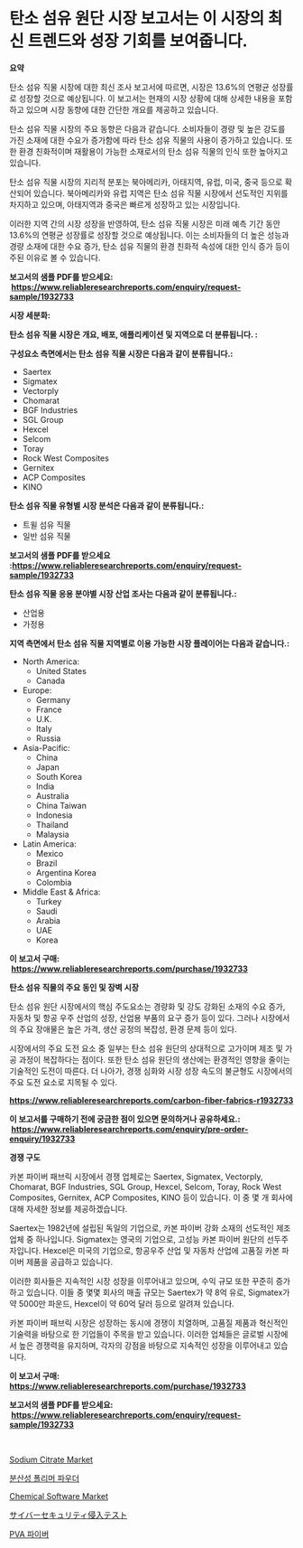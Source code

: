 <p><h1>탄소 섬유 원단 시장 보고서는 이 시장의 최신 트렌드와 성장 기회를 보여줍니다.</h1></p><p><strong>요약</strong></p>
<p><p>탄소 섬유 직물 시장에 대한 최신 조사 보고서에 따르면, 시장은 13.6%의 연평균 성장률로 성장할 것으로 예상됩니다. 이 보고서는 현재의 시장 상황에 대해 상세한 내용을 포함하고 있으며 시장 동향에 대한 간단한 개요를 제공하고 있습니다.</p><p>탄소 섬유 직물 시장의 주요 동향은 다음과 같습니다. 소비자들이 경량 및 높은 강도를 가진 소재에 대한 수요가 증가함에 따라 탄소 섬유 직물의 사용이 증가하고 있습니다. 또한 환경 친화적이며 재활용이 가능한 소재로서의 탄소 섬유 직물의 인식 또한 높아지고 있습니다.</p><p>탄소 섬유 직물 시장의 지리적 분포는 북아메리카, 아태지역, 유럽, 미국, 중국 등으로 확산되어 있습니다. 북아메리카와 유럽 지역은 탄소 섬유 직물 시장에서 선도적인 지위를 차지하고 있으며, 아태지역과 중국은 빠르게 성장하고 있는 시장입니다.</p><p>이러한 지역 간의 시장 성장을 반영하여, 탄소 섬유 직물 시장은 미래 예측 기간 동안 13.6%의 연평균 성장률로 성장할 것으로 예상됩니다. 이는 소비자들의 더 높은 성능과 경량 소재에 대한 수요 증가, 탄소 섬유 직물의 환경 친화적 속성에 대한 인식 증가 등이 주된 이유로 볼 수 있습니다.</p></p>
<p><strong>보고서의 샘플 PDF를 받으세요: &nbsp;<a href="https://www.reliableresearchreports.com/enquiry/request-sample/1932733">https://www.reliableresearchreports.com/enquiry/request-sample/1932733</a></strong></p>
<p><strong>시장 세분화:</strong></p>
<p><strong> 탄소 섬유 직물 시장은 개요, 배포, 애플리케이션 및 지역으로 더 분류됩니다. :</strong></p>
<p><strong>구성요소 측면에서는 탄소 섬유 직물 시장은 다음과 같이 분류됩니다.:</strong></p>
<p><ul><li>Saertex</li><li>Sigmatex</li><li>Vectorply</li><li>Chomarat</li><li>BGF Industries</li><li>SGL Group</li><li>Hexcel</li><li>Selcom</li><li>Toray</li><li>Rock West Composites</li><li>Gernitex</li><li>ACP Composites</li><li>KINO</li></ul></p>
<p><strong> 탄소 섬유 직물 유형별 시장 분석은 다음과 같이 분류됩니다.:</strong></p>
<p><ul><li>트윌 섬유 직물</li><li>일반 섬유 직물</li></ul></p>
<p><strong>보고서의 샘플 PDF를 받으세요 :<a href="https://www.reliableresearchreports.com/enquiry/request-sample/1932733">https://www.reliableresearchreports.com/enquiry/request-sample/1932733</a></strong></p>
<p><strong> 탄소 섬유 직물 응용 분야별 시장 산업 조사는 다음과 같이 분류됩니다.:</strong></p>
<p><ul><li>산업용</li><li>가정용</li></ul></p>
<p><strong>지역 측면에서 탄소 섬유 직물 지역별로 이용 가능한 시장 플레이어는 다음과 같습니다.:</strong></p>
<p><ul>
    <li>
        North America:
        <ul>
            <li>United States</li>
            <li>Canada</li>
        </ul>
    </li>
    <li>
        Europe:
        <ul>
            <li>Germany</li>
            <li>France</li>
            <li>U.K.</li>
            <li>Italy</li>
            <li>Russia</li>
        </ul>
    </li>
    <li>
        Asia-Pacific:
        <ul>
            <li>China</li>
            <li>Japan</li>
            <li>South Korea</li>
            <li>India</li>
            <li>Australia</li>
            <li>China Taiwan</li>
            <li>Indonesia</li>
            <li>Thailand</li>
            <li>Malaysia</li>
        </ul>
    </li>
    <li>
        Latin America:
        <ul>
            <li>Mexico</li>
            <li>Brazil</li>
            <li>Argentina Korea</li>
            <li>Colombia</li>
        </ul>
    </li>
    <li>
        Middle East & Africa:
        <ul>
            <li>Turkey</li>
            <li>Saudi</li>
            <li>Arabia</li>
            <li>UAE</li>
            <li>Korea</li>
        </ul>
    </li>
    </ul></p>
<p><strong>이 보고서 구매: &nbsp;<a href="https://www.reliableresearchreports.com/purchase/1932733">https://www.reliableresearchreports.com/purchase/1932733</a></strong></p>
<p><strong>탄소 섬유 직물의 주요 동인 및 장벽 시장</strong></p>
<p><p>탄소 섬유 원단 시장에서의 핵심 주도요소는 경량화 및 강도 강화된 소재의 수요 증가, 자동차 및 항공 우주 산업의 성장, 산업용 부품의 요구 증가 등이 있다. 그러나 시장에서의 주요 장애물은 높은 가격, 생산 공정의 복잡성, 환경 문제 등이 있다.</p><p>시장에서의 주요 도전 요소 중 일부는 탄소 섬유 원단의 상대적으로 고가이며 제조 및 가공 과정이 복잡하다는 점이다. 또한 탄소 섬유 원단의 생산에는 환경적인 영향을 줄이는 기술적인 도전이 따른다. 더 나아가, 경쟁 심화와 시장 성장 속도의 불균형도 시장에서의 주요 도전 요소로 지목될 수 있다.</p></p>
<p><strong><a href="https://www.reliableresearchreports.com/carbon-fiber-fabrics-r1932733">https://www.reliableresearchreports.com/carbon-fiber-fabrics-r1932733</a></strong></p>
<p><strong>이 보고서를 구매하기 전에 궁금한 점이 있으면 문의하거나 공유하세요.: &nbsp;<a href="https://www.reliableresearchreports.com/enquiry/pre-order-enquiry/1932733">https://www.reliableresearchreports.com/enquiry/pre-order-enquiry/1932733</a></strong></p>
<p><strong>경쟁 구도</strong></p>
<p><p>카본 파이버 패브릭 시장에서 경쟁 업체로는 Saertex, Sigmatex, Vectorply, Chomarat, BGF Industries, SGL Group, Hexcel, Selcom, Toray, Rock West Composites, Gernitex, ACP Composites, KINO 등이 있습니다. 이 중 몇 개 회사에 대해 자세한 정보를 제공하겠습니다.</p><p>Saertex는 1982년에 설립된 독일의 기업으로, 카본 파이버 강화 소재의 선도적인 제조업체 중 하나입니다. Sigmatex는 영국의 기업으로, 고성능 카본 파이버 원단의 선두주자입니다. Hexcel은 미국의 기업으로, 항공우주 산업 및 자동차 산업에 고품질 카본 파이버 제품을 공급하고 있습니다.</p><p>이러한 회사들은 지속적인 시장 성장을 이루어내고 있으며, 수익 규모 또한 꾸준히 증가하고 있습니다. 이들 중 몇몇 회사의 매출 규모는 Saertex가 약 8억 유로, Sigmatex가 약 5000만 파운드, Hexcel이 약 60억 달러 등으로 알려져 있습니다.</p><p>카본 파이버 패브릭 시장은 성장하는 동시에 경쟁이 치열하며, 고품질 제품과 혁신적인 기술력을 바탕으로 한 기업들이 주목을 받고 있습니다. 이러한 업체들은 글로벌 시장에서 높은 경쟁력을 유지하며, 각자의 강점을 바탕으로 지속적인 성장을 이루어내고 있습니다.</p></p>
<p><strong>이 보고서 구매: &nbsp; <a href="https://www.reliableresearchreports.com/purchase/1932733">https://www.reliableresearchreports.com/purchase/1932733</a></strong></p>
<p><strong>보고서의 샘플 PDF를 받으세요: &nbsp;<a href="https://www.reliableresearchreports.com/enquiry/request-sample/1932733">https://www.reliableresearchreports.com/enquiry/request-sample/1932733</a></strong><strong></strong></p>
<p>&nbsp;</p>
<p><p><a href="https://issuu.com/reportprime-2/docs/sodium-citrate-market-size-2030.pptx">Sodium Citrate Market</a></p><p><a href="https://github.com/trmesnao7959541/Market-Research-Report-List-1/blob/main/614963224335.md">분산성 폴리머 파우더</a></p><p><a href="https://github.com/sonuprakash1/Market-Research-Report-List-2/blob/main/chemical-software-market.md">Chemical Software Market</a></p><p><a href="https://github.com/lababdou/Market-Research-Report-List-3/blob/main/159882126181.md">サイバーセキュリティ侵入テスト</a></p><p><a href="https://github.com/vsn7qpua81q/Market-Research-Report-List-1/blob/main/936975924336.md">PVA 파이버</a></p></p>
